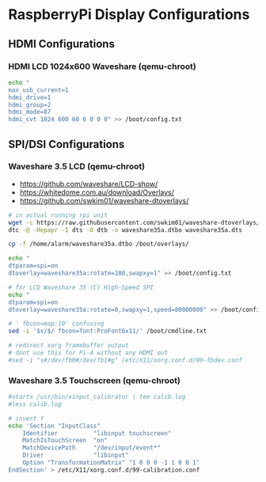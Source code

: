 # RaspberryPi Display Configurations

## HDMI Configurations

### HDMI LCD 1024x600 Waveshare (qemu-chroot)

```sh
echo "
max_usb_current=1
hdmi_drive=1
hdmi_group=2
hdmi_mode=87
hdmi_cvt 1024 600 60 6 0 0 0" >> /boot/config.txt
```

## SPI/DSI Configurations

### Waveshare 3.5 LCD (qemu-chroot)

- https://github.com/waveshare/LCD-show/
- https://whitedome.com.au/download/Overlays/
- https://github.com/swkim01/waveshare-dtoverlays/

```sh
# in actual running rpi unit
wget -c https://raw.githubusercontent.com/swkim01/waveshare-dtoverlays/master/waveshare35a.dts
dtc -@ -Hepapr -I dts -O dtb -o waveshare35a.dtbo waveshare35a.dts
```

```sh
cp -f /home/alarm/waveshare35a.dtbo /boot/overlays/

echo "
dtparam=spi=on
dtoverlay=waveshare35a:rotate=180,swapxy=1" >> /boot/config.txt

# for LCD Waveshare 35 (C) High-Speed SPI
echo "
dtparam=spi=on
dtoverlay=waveshare35a:rotate=0,swapxy=1,speed=80000000" >> /boot/config.txt

# ' fbcon=map:10' confusing
sed -i '$s/$/ fbcon=font:ProFont6x11/' /boot/cmdline.txt

# redirect xorg framebuffer output
# dont use this for Pi-4 without any HDMI out
#sed -i "s#/dev/fb0#/dev/fb1#g" /etc/X11/xorg.conf.d/99-fbdev.conf
```

### Waveshare 3.5 Touchscreen (qemu-chroot)

```sh
#startx /usr/bin/xinput_calibrator | tee calib.log
#less calib.log

# invert Y
echo 'Section "InputClass"
    Identifier          "libinput touchscreen"
    MatchIsTouchScreen  "on"
    MatchDevicePath     "/dev/input/event*"
    Driver              "libinput"
    Option "TransformationMatrix" "1 0 0 0 -1 1 0 0 1"
EndSection' > /etc/X11/xorg.conf.d/99-calibration.conf
```
